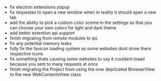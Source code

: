 + fix electron extensions popup
+ fix requestes to open a new window when in reality it should open a new tab
+ add the ability to pick a custom color sceme in the settings so that you can choose your own colors for light and dark theme
+ add better extention api support
+ finish migrating from remote modules to ipc
+ fix any potential memory leaks
+ fully fix the favicon loading system as some websites dont show there respective icons
+ fix something thats causing some websites to say it couldent loaad because you sent to many requests at once
+ finish migrating the Project from using the now depricated BrowserView to the new WebContentsView class